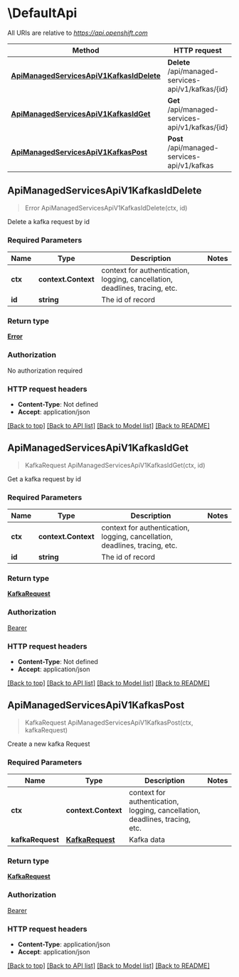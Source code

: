 # \DefaultApi

All URIs are relative to *https://api.openshift.com*

Method | HTTP request | Description
------------- | ------------- | -------------
[**ApiManagedServicesApiV1KafkasIdDelete**](DefaultApi.md#ApiManagedServicesApiV1KafkasIdDelete) | **Delete** /api/managed-services-api/v1/kafkas/{id} | Delete a kafka request by id
[**ApiManagedServicesApiV1KafkasIdGet**](DefaultApi.md#ApiManagedServicesApiV1KafkasIdGet) | **Get** /api/managed-services-api/v1/kafkas/{id} | Get a kafka request by id
[**ApiManagedServicesApiV1KafkasPost**](DefaultApi.md#ApiManagedServicesApiV1KafkasPost) | **Post** /api/managed-services-api/v1/kafkas | Create a new kafka Request



## ApiManagedServicesApiV1KafkasIdDelete

> Error ApiManagedServicesApiV1KafkasIdDelete(ctx, id)

Delete a kafka request by id

### Required Parameters


Name | Type | Description  | Notes
------------- | ------------- | ------------- | -------------
**ctx** | **context.Context** | context for authentication, logging, cancellation, deadlines, tracing, etc.
**id** | **string**| The id of record | 

### Return type

[**Error**](Error.md)

### Authorization

No authorization required

### HTTP request headers

- **Content-Type**: Not defined
- **Accept**: application/json

[[Back to top]](#) [[Back to API list]](../README.md#documentation-for-api-endpoints)
[[Back to Model list]](../README.md#documentation-for-models)
[[Back to README]](../README.md)


## ApiManagedServicesApiV1KafkasIdGet

> KafkaRequest ApiManagedServicesApiV1KafkasIdGet(ctx, id)

Get a kafka request by id

### Required Parameters


Name | Type | Description  | Notes
------------- | ------------- | ------------- | -------------
**ctx** | **context.Context** | context for authentication, logging, cancellation, deadlines, tracing, etc.
**id** | **string**| The id of record | 

### Return type

[**KafkaRequest**](KafkaRequest.md)

### Authorization

[Bearer](../README.md#Bearer)

### HTTP request headers

- **Content-Type**: Not defined
- **Accept**: application/json

[[Back to top]](#) [[Back to API list]](../README.md#documentation-for-api-endpoints)
[[Back to Model list]](../README.md#documentation-for-models)
[[Back to README]](../README.md)


## ApiManagedServicesApiV1KafkasPost

> KafkaRequest ApiManagedServicesApiV1KafkasPost(ctx, kafkaRequest)

Create a new kafka Request

### Required Parameters


Name | Type | Description  | Notes
------------- | ------------- | ------------- | -------------
**ctx** | **context.Context** | context for authentication, logging, cancellation, deadlines, tracing, etc.
**kafkaRequest** | [**KafkaRequest**](KafkaRequest.md)| Kafka data | 

### Return type

[**KafkaRequest**](KafkaRequest.md)

### Authorization

[Bearer](../README.md#Bearer)

### HTTP request headers

- **Content-Type**: application/json
- **Accept**: application/json

[[Back to top]](#) [[Back to API list]](../README.md#documentation-for-api-endpoints)
[[Back to Model list]](../README.md#documentation-for-models)
[[Back to README]](../README.md)

